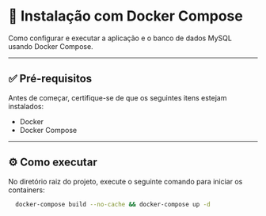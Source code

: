 # 🚀 Instalação com Docker Compose

Como configurar e executar a aplicação e o banco de dados MySQL usando Docker Compose.

---

## ✅ Pré-requisitos

Antes de começar, certifique-se de que os seguintes itens estejam instalados:

- Docker
- Docker Compose

---

## ⚙️ Como executar

No diretório raiz do projeto, execute o seguinte comando para iniciar os containers:

```bash
  docker-compose build --no-cache && docker-compose up -d
```